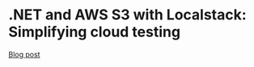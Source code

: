 # .NET and AWS S3 with Localstack: Simplifying cloud testing

[Blog post](https://blog.genezini.com/p/dotnet-and-aws-s3-with-localstack-how-to-develop-with-local-s3-buckets/)